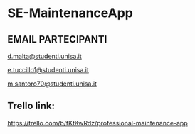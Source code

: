 # SE-MaintenanceApp

## EMAIL PARTECIPANTI

d.malta@studenti.unisa.it

e.tuccillo1@studenti.unisa.it

m.santoro70@studenti.unisa.it

## Trello link:

https://trello.com/b/fKtKwRdz/professional-maintenance-app
